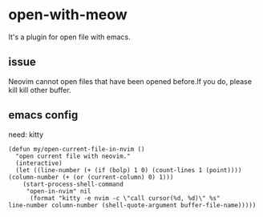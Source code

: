 # open-with-meow
It's a plugin for open file with emacs.

## issue
 Neovim cannot open files that have been opened before.If you do, please kill kill other buffer.
 
## emacs config
need: kitty
```
(defun my/open-current-file-in-nvim ()
  "open current file with neovim."
  (interactive)
  (let ((line-number (+ (if (bolp) 1 0) (count-lines 1 (point))))
(column-number (+ (or (current-column) 0) 1)))
    (start-process-shell-command
     "open-in-nvim" nil
      (format "kitty -e nvim -c \"call cursor(%d, %d)\" %s"
line-number column-number (shell-quote-argument buffer-file-name)))))
```
